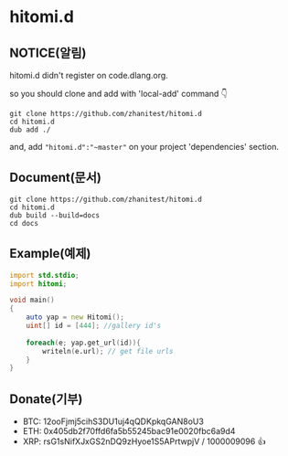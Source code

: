 # hitomi.d
## NOTICE(알림)
hitomi.d didn't register on code.dlang.org.

so you should clone and add with 'local-add' command 👇 

```.shell
git clone https://github.com/zhanitest/hitomi.d
cd hitomi.d
dub add ./
```

and, add `"hitomi.d":"~master"` on your project 'dependencies' section.



## Document(문서)
```
git clone https://github.com/zhanitest/hitomi.d
cd hitomi.d
dub build --build=docs
cd docs

```



## Example(예제)
```.d
import std.stdio;
import hitomi;

void main()
{
	auto yap = new Hitomi();
	uint[] id = [444]; //gallery id's
	
	foreach(e; yap.get_url(id)){
		writeln(e.url); // get file urls
	}
}

```



## Donate(기부)
  - BTC: 12ooFjmj5cihS3DU1uj4qQDKpkqGAN8oU3
  - ETH: 0x405db2f70ffd6fa5b55245bac91e0020fbc6a9d4
  - XRP: rsG1sNifXJxGS2nDQ9zHyoe1S5APrtwpjV / 1000009096
👍 
